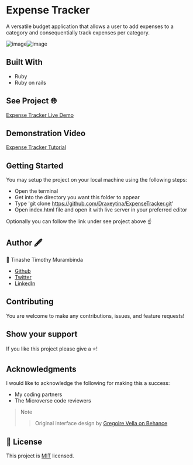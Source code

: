# Expense Tracker
A versatile budget application that allows a user to add expenses to a category and consequentially track expenses per category.

![image](https://user-images.githubusercontent.com/59999191/195946026-0e4c162a-d580-47d6-b9af-33c752c1e645.png)![image](https://user-images.githubusercontent.com/59999191/195946356-4edabe12-0efe-4558-b145-4b488aedc43d.png)



## Built With
- Ruby
- Ruby on rails

## See Project 🌐
<a href="https://frozen-atoll-99525.herokuapp.com/">Expense Tracker Live Demo</a>

## Demonstration Video
<a href="https://drive.google.com/file/d/1vyjHmxMyO2qEgNlTB5S5qwbhC2lOJqg8/view?usp=sharing">Expense Tracker Tutorial</a>

## Getting Started
You may setup the project on your local machine using the following steps:

- Open the terminal
- Get into the directory you want this folder to appear
- Type 'git clone https://github.com/Draxeytina/ExpenseTracker.git'
- Open index.html file and open it with live server in your preferred editor

Optionally you can follow the link under see project above ☝️

## Author 🖋️
👤 Tinashe Timothy Murambinda
* <a href="https://github.com/Draxeytina/">Github</a>
* <a href="https://twitter.com/tinamura2">Twitter</a>
* <a href="https://www.linkedin.com/in/timothy-tinashe-murambinda/">LinkedIn</a>

## Contributing
You are welcome to make any contributions, issues, and feature requests!

## Show your support
If you like this project please give a ⭐️!

## Acknowledgments
I would like to acknowledge the following for making this a success:
- My coding partners
- The Microverse code reviewers

>Note
>> Original interface design by <a href="https://www.behance.net/gregoirevella">Gregoire Vella on Behance</a>

## 📝 License

This project is [MIT](https://github.com/Draxeytina/ExpenseTracker/MIT.md) licensed.
